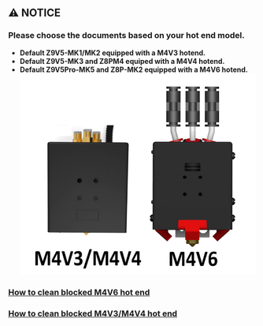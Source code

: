 ## :warning: NOTICE 
### Please choose the documents based on your hot end model.
- **Default Z9V5-MK1/MK2 equipped with a M4V3 hotend.** 
- **Default Z9V5-MK3 and Z8PM4 equiped with a M4V4 hotend.** 
- **Default Z9V5Pro-MK5 and Z8P-MK2 equipped with a M4V6 hotend.**
![](./M4V4_VS_M4V6.jpg)
### [How to clean blocked M4V6 hot end](./Clean_blocked_M4V6.md)
### [How to clean blocked M4V3/M4V4 hot end](./Clean_blocked_M4V4.md)






